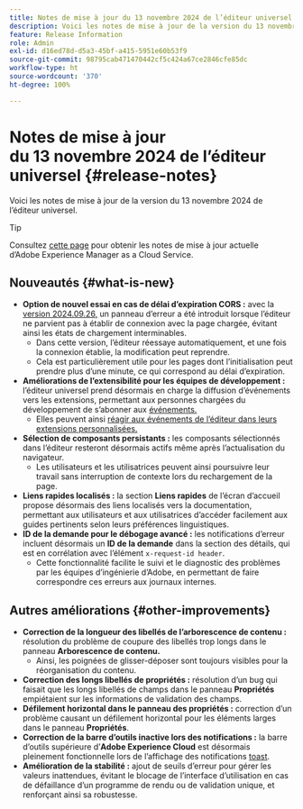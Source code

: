```yaml
---
title: Notes de mise à jour du 13 novembre 2024 de l’éditeur universel
description: Voici les notes de mise à jour de la version du 13 novembre 2024 de l’éditeur universel.
feature: Release Information
role: Admin
exl-id: d16ed78d-d5a3-45bf-a415-5951e60b53f9
source-git-commit: 98795cab471470442cf5c424a67ce2846cfe85dc
workflow-type: ht
source-wordcount: '370'
ht-degree: 100%

---
```



# Notes de mise à jour du 13 novembre 2024 de l’éditeur universel {#release-notes}

Voici les notes de mise à jour de la version du 13 novembre 2024 de l’éditeur universel.

>[!TIP]
>
>Consultez [cette page](/help/release-notes/release-notes-cloud/release-notes-current.md) pour obtenir les notes de mise à jour actuelle d’Adobe Experience Manager as a Cloud Service.

## Nouveautés {#what-is-new}

* **Option de nouvel essai en cas de délai d’expiration CORS :** avec la [version 2024.09.26,](/help/release-notes/universal-editor/2024/2024-09-26.md) un panneau d’erreur a été introduit lorsque l’éditeur ne parvient pas à établir de connexion avec la page chargée, évitant ainsi les états de chargement interminables.
   * Dans cette version, l’éditeur réessaye automatiquement, et une fois la connexion établie, la modification peut reprendre.
   * Cela est particulièrement utile pour les pages dont l’initialisation peut prendre plus d’une minute, ce qui correspond au délai d’expiration.
* **Améliorations de l’extensibilité pour les équipes de développement :** l’éditeur universel prend désormais en charge la diffusion d’événements vers les extensions, permettant aux personnes chargées du développement de s’abonner aux [événements.](/help/implementing/universal-editor/events.md)
   * Elles peuvent ainsi [réagir aux événements de l’éditeur dans leurs extensions personnalisées.](/help/implementing/universal-editor/customizing.md#extending)
* **Sélection de composants persistants :** les composants sélectionnés dans l’éditeur resteront désormais actifs même après l’actualisation du navigateur.
   * Les utilisateurs et les utilisatrices peuvent ainsi poursuivre leur travail sans interruption de contexte lors du rechargement de la page.
* **Liens rapides localisés :** la section **Liens rapides** de l’écran d’accueil propose désormais des liens localisés vers la documentation, permettant aux utilisateurs et aux utilisatrices d’accéder facilement aux guides pertinents selon leurs préférences linguistiques.
* **ID de la demande pour le débogage avancé :** les notifications d’erreur incluent désormais un **ID de la demande** dans la section des détails, qui est en corrélation avec l’élément `x-request-id header`.
   * Cette fonctionnalité facilite le suivi et le diagnostic des problèmes par les équipes d’ingénierie d’Adobe, en permettant de faire correspondre ces erreurs aux journaux internes.

## Autres améliorations {#other-improvements}

* **Correction de la longueur des libellés de l’arborescence de contenu :** résolution du problème de coupure des libellés trop longs dans le panneau **Arborescence de contenu.**
   * Ainsi, les poignées de glisser-déposer sont toujours visibles pour la réorganisation du contenu.
* **Correction des longs libellés de propriétés :** résolution d’un bug qui faisait que les longs libellés de champs dans le panneau **Propriétés** empiétaient sur les informations de validation des champs.
* **Défilement horizontal dans le panneau des propriétés :** correction d’un problème causant un défilement horizontal pour les éléments larges dans le panneau **Propriétés**.
* **Correction de la barre d’outils inactive lors des notifications :** la barre d’outils supérieure d’**Adobe Experience Cloud** est désormais pleinement fonctionnelle lors de l’affichage des notifications [toast](https://spectrum.adobe.com/page/toast/).
* **Amélioration de la stabilité :** ajout de seuils d’erreur pour gérer les valeurs inattendues, évitant le blocage de l’interface d’utilisation en cas de défaillance d’un programme de rendu ou de validation unique, et renforçant ainsi sa robustesse.
